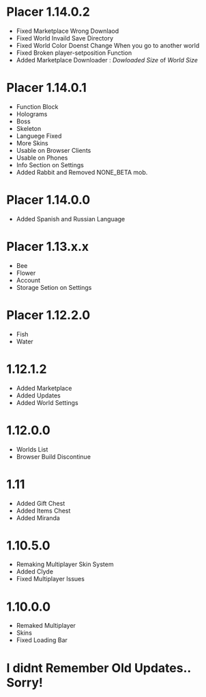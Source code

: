 # Placer 1.14.0.2
- Fixed Marketplace Wrong Downlaod
- Fixed World Invaild Save Directory
- Fixed World Color Doenst Change When you go to another world
- Fixed Broken player-setposition Function
- Added Marketplace Downloader : *Dowloaded Size* of *World Size*

# Placer 1.14.0.1
- Function Block
- Holograms
- Boss
- Skeleton
- Languege Fixed
- More Skins
- Usable on Browser Clients
- Usable on Phones
- Info Section on Settings
- Added Rabbit and Removed NONE_BETA mob.

# Placer 1.14.0.0
- Added Spanish and Russian Language

# Placer 1.13.x.x
- Bee
- Flower
- Account
- Storage Setion on Settings

# Placer 1.12.2.0
- Fish
- Water

# 1.12.1.2
- Added Marketplace
- Added Updates
- Added World Settings

# 1.12.0.0
- Worlds List
- Browser Build Discontinue

# 1.11
- Added Gift Chest
- Added Items Chest
- Added Miranda

# 1.10.5.0
- Remaking Multiplayer Skin System
- Added Clyde
- Fixed Multiplayer Issues

# 1.10.0.0
- Remaked Multiplayer
- Skins
- Fixed Loading Bar

# I didnt Remember Old Updates.. Sorry!
